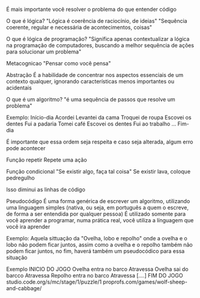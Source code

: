 É mais importante você resolver o problema do que entender código
 
 
O que é  lógica?
"Lógica é  coerência de raciocínio, de ideias"
"Sequência coerente,  regular e necessária de acontecimentos, coisas"
 
O que é lógica de programação?
"Significa apenas contextualizar a lógica na programação de computadores, buscando a melhor sequência de ações para solucionar um problema"
 
Metacognicao
"Pensar como você pensa"
 
Abstração
É a habilidade de concentrar nos aspectos essenciais de um contexto qualquer, ignorando características menos importantes ou acidentais
 
 

O que é um algoritmo?
"é uma sequência de passos que resolve um problema"
 
Exemplo:
Início-dia
Acordei
Levantei da cama
Troquei de roupa
Escovei os dentes
Fui a padaria
Tomei café
Escovei os dentes
Fui ao trabalho
...
Fim-dia
 
É importante que essa ordem seja respeita e caso seja alterada, algum erro pode acontecer
 
Função repetir
Repete uma ação
 
Função condicional
"Se existir algo, faça tal coisa"
Se existir lava, coloque pedregulho
 
Isso diminui as linhas de código
 
 
Pseudocódigo
É uma forma genérica de escrever um algoritmo, utilizando uma linguagem simples (nativa, ou seja, em português a quem o escreve, de forma a ser entendida por qualquer pessoa)
É utilizado somente para você aprender a programar, numa prática real, você utiliza a línguagem que você ira aprender
 
Exemplo:
Aquela sittuação da "Ovelha, lobo e repolho" onde a ovelha e o lobo não podem ficar juntos, assim como a ovelha e o repolho também não podem ficar juntos, no fim, haverá também um pseudocódico para essa situação
 
Exemplo
INICIO DO JOGO
Ovelha entra no barco
Atravessa
Ovelha sai do barcco
Atravessa
Repolho entra no barco
Atravessa
[....]
FIM DO JOGO
studio.code.org/s/mc/stage/1/puzzle/1
proprofs.com/games/wolf-sheep-and-cabbage/
